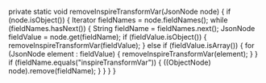 private static void removeInspireTransformVar(JsonNode node) {
        if (node.isObject()) {
            Iterator<String> fieldNames = node.fieldNames();
            while (fieldNames.hasNext()) {
                String fieldName = fieldNames.next();
                JsonNode fieldValue = node.get(fieldName);
                if (fieldValue.isObject()) {
                    removeInspireTransformVar(fieldValue);
                } else if (fieldValue.isArray()) {
                    for (JsonNode element : fieldValue) {
                        removeInspireTransformVar(element);
                    }
                }
                if (fieldName.equals("inspireTransformVar")) {
                    ((ObjectNode) node).remove(fieldName);
                }
            }
        }
    }
